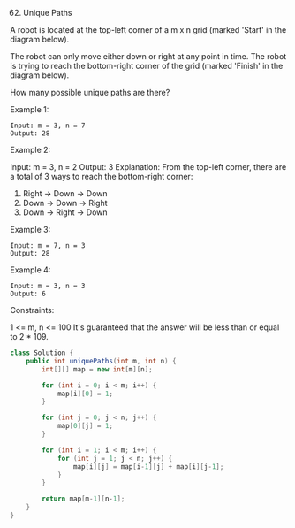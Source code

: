 62. Unique Paths

A robot is located at the top-left corner of a m x n grid (marked 'Start' in the diagram below).

The robot can only move either down or right at any point in time. The robot is trying to reach the bottom-right corner of the grid (marked 'Finish' in the diagram below).

How many possible unique paths are there?

Example 1:

```
Input: m = 3, n = 7
Output: 28
```

Example 2:

Input: m = 3, n = 2
Output: 3
Explanation:
From the top-left corner, there are a total of 3 ways to reach the bottom-right corner:

1. Right -> Down -> Down
2. Down -> Down -> Right
3. Down -> Right -> Down

Example 3:

```
Input: m = 7, n = 3
Output: 28
```

Example 4:

```
Input: m = 3, n = 3
Output: 6
```


Constraints:

1 <= m, n <= 100
It's guaranteed that the answer will be less than or equal to 2 * 109.

```java
class Solution {
    public int uniquePaths(int m, int n) {
        int[][] map = new int[m][n];

        for (int i = 0; i < m; i++) {
            map[i][0] = 1;
        }

        for (int j = 0; j < n; j++) {
            map[0][j] = 1;
        }

        for (int i = 1; i < m; i++) {
            for (int j = 1; j < n; j++) {
                map[i][j] = map[i-1][j] + map[i][j-1];
            }
        }

        return map[m-1][n-1];
    }
}
```

